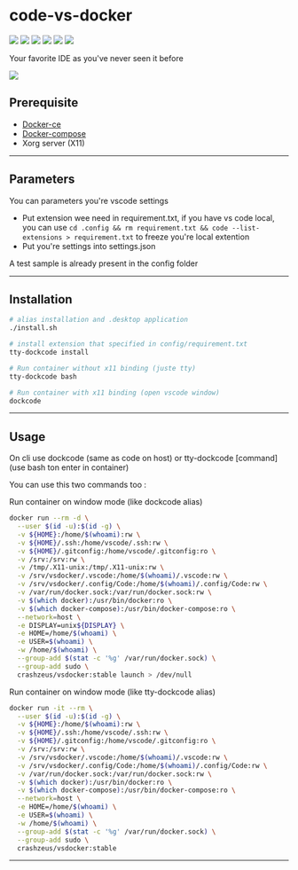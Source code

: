 # code-vs-docker
[![](https://img.shields.io/docker/cloud/build/crashzeus/vsdocker?style=for-the-badge)](https://hub.docker.com/r/crashzeus/vsdocker/builds)
[![](https://img.shields.io/docker/image-size/crashzeus/vsdocker/stable?style=for-the-badge)](https://hub.docker.com/r/crashzeus/vsdocker)
[![](https://img.shields.io/docker/stars/crashzeus/vsdocker?style=for-the-badge)](https://hub.docker.com/r/crashzeus/vsdocker)
[![](https://img.shields.io/github/license/Crash-Zeus/code-vs-docker?style=for-the-badge)](https://github.com/Crash-Zeus/code-vs-docker/blob/master/LICENSE)
[![](https://img.shields.io/github/stars/Crash-Zeus/code-vs-docker?style=for-the-badge)](https://github.com/Crash-Zeus/code-vs-docker/)
[![](https://img.shields.io/github/last-commit/Crash-Zeus/code-vs-docker?style=for-the-badge)](https://github.com/Crash-Zeus/code-vs-docker/)

Your favorite IDE as you've never seen it before

![](./.gitimage/vsdocker.gif)

## Prerequisite
- [Docker-ce](https://docs.docker.com/get-docker/)
- [Docker-compose](https://docs.docker.com/compose/install/)
- Xorg server (X11)

---
## Parameters

You can parameters you're vscode settings
- Put extension wee need in requirement.txt, if you have vs code local, you can use `cd .config && rm requirement.txt && code --list-extensions > requirement.txt` to freeze you're local extention
- Put you're settings into settings.json

A test sample is already present in the config folder

---
## Installation

```bash
# alias installation and .desktop application
./install.sh

# install extension that specified in config/requirement.txt
tty-dockcode install

# Run container without x11 binding (juste tty)
tty-dockcode bash

# Run container with x11 binding (open vscode window)
dockcode
```

---

## Usage

On cli use dockcode (same as code on host) or tty-dockcode [command] (use bash ton enter in container)

You can use this two commands too :

Run container on window mode (like dockcode alias)
```bash
docker run --rm -d \
  --user $(id -u):$(id -g) \
  -v ${HOME}:/home/$(whoami):rw \
  -v ${HOME}/.ssh:/home/vscode/.ssh:rw \
  -v ${HOME}/.gitconfig:/home/vscode/.gitconfig:ro \
  -v /srv:/srv:rw \
  -v /tmp/.X11-unix:/tmp/.X11-unix:rw \
  -v /srv/vsdocker/.vscode:/home/$(whoami)/.vscode:rw \
  -v /srv/vsdocker/.config/Code:/home/$(whoami)/.config/Code:rw \
  -v /var/run/docker.sock:/var/run/docker.sock:rw \
  -v $(which docker):/usr/bin/docker:ro \
  -v $(which docker-compose):/usr/bin/docker-compose:ro \
  --network=host \
  -e DISPLAY=unix${DISPLAY} \
  -e HOME=/home/$(whoami) \
  -e USER=$(whoami) \
  -w /home/$(whoami) \
  --group-add $(stat -c '%g' /var/run/docker.sock) \
  --group-add sudo \
  crashzeus/vsdocker:stable launch > /dev/null
```

Run container on window mode (like tty-dockcode alias)
```bash
docker run -it --rm \
  --user $(id -u):$(id -g) \
  -v ${HOME}:/home/$(whoami):rw \
  -v ${HOME}/.ssh:/home/vscode/.ssh:rw \
  -v ${HOME}/.gitconfig:/home/vscode/.gitconfig:ro \
  -v /srv:/srv:rw \
  -v /srv/vsdocker/.vscode:/home/$(whoami)/.vscode:rw \
  -v /srv/vsdocker/.config/Code:/home/$(whoami)/.config/Code:rw \
  -v /var/run/docker.sock:/var/run/docker.sock:rw \
  -v $(which docker):/usr/bin/docker:ro \
  -v $(which docker-compose):/usr/bin/docker-compose:ro \
  --network=host \
  -e HOME=/home/$(whoami) \
  -e USER=$(whoami) \
  -w /home/$(whoami) \
  --group-add $(stat -c '%g' /var/run/docker.sock) \
  --group-add sudo \
  crashzeus/vsdocker:stable
```

---

